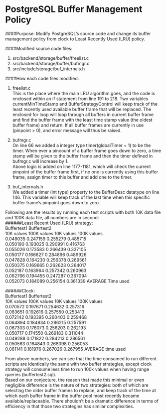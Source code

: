 # PostgreSQL Buffer Management Policy

####Purpose:
Modify PostgreSQL’s source code and change its buffer management policy from clock to Least Recently Used (LRU) policy.    
    
####Modified source code files:   
1. src/backend/storage/buffer/freelist.c   
2. src/backend/storage/buffer/bufmgr.c   
3. src/include/storage/buf_internals.h   
    
####How each code files modified:   
1. freelist.c   
   This is the place where the main LRU algorithm goes, and the code is enclosed within an if statement from line 191 to 218. Two variables currentMinTimeStamp and BufferStrategyControl will keep track of the least recently used available buffer frame that will be replaced. The enclosed for loop will loop through all buffers in current buffer frame and find the buffer frame with the least time stamp value (the oldest buffer frame) and return. If all buffer frames are currently in use (pinpoint > 0), and error message will thus be raised.    
     
2. bufmgr.c   
   On line 66 we added a integer type timer(globalTimer = 1) to be the timer. When ever a pincount of a buffer frame goes down to zero, a time stamp will be given to the buffer frame and then the timer defined in bufmgr.c will increase by 1.   
   Above logic is added on line 1177-1181, which will check the current pinpoint of the buffer frame first, if no one is currently using this buffer frame, assign timer to this buffer and add one to the timer.   
    
3. buf_internals.h    
   We added a timer (int type) property to the BufferDesc datatype on line 146. This variable will keep track of the last time when this specific buffer frame’s pinpoint goes down to zero.   
    
    
Following are the results by running each test scripts with both 10K data file and 100K data file, all numbers are in second:   
######Least Recent Used (LRU) strategy:   
Buffertest1            Buffertest2  
10K values 100K values 10K values 100K values  
0.048035   0.247159    0.255279   0.485715  
0.050190   0.193025    0.290991   0.416763  
0.055026   0.173583    0.266439   0.337105  
0.050177   0.166627    0.284896   0.489926  
0.047828   0.164230    0.256378   0.269561  
0.050375   0.169665    0.262623   0.264017  
0.052187   0.163964    0.257342   0.260963  
0.062766   0.194455    0.247287   0.367094  
0.052073   0.184089    0.256154   0.361339  AVERAGE Time used  
    
    
######Clock:    
Buffertest1            Buffertest2  
10K values 100K values 10K values  100K values  
0.070572   0.197671    0.254632    0.257316  
0.063651   0.192616    0.257550    0.253413  
0.072142   0.193395    0.260403    0.259468  
0.064894   0.184834    0.286215    0.257591  
0.067303   0.176073    0.256203    0.262193  
0.050717   0.174550    0.269183    0.311044  
0.049288   0.171822    0.284213    0.286561  
0.050563   0.164843    0.268098    0.256053  
0.061141   0.181976    0.267026    0.267955  AVERAGE time used  
   
   
From above numbers, we can see that the time consumed to run different scripts are identically the same with two buffer strategies, except clock strategy will consume less time to run 100k values when having range queries (buffertest2.sql).   
Based on our conjecture, the reason that made this minimal or even negligible difference is the nature of two strategies: both of which are selecting the older buffer frames to replace, and keep track of the time at which each buffer frame in the buffer pool most recently became available/replaceable. There shouldn’t be a dramatic difference in terms of efficiency in that those two strategies has similar complexities.   
